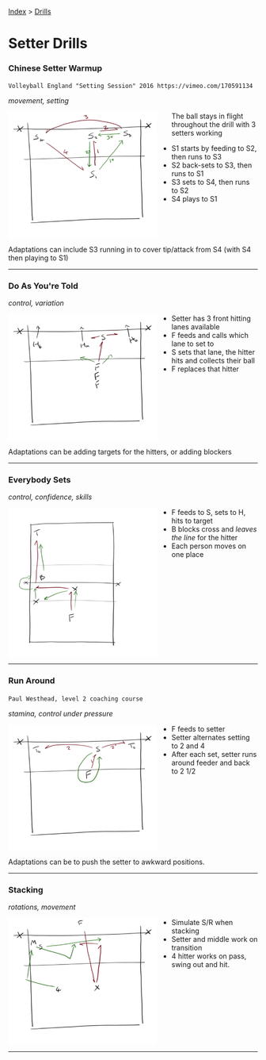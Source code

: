 [Index](../README.md) > [Drills](./Drills.md)

# Setter Drills

### Chinese Setter Warmup
`Volleyball England "Setting Session" 2016 https://vimeo.com/170591134`

_movement, setting_

<img alt="Chinese Setter Warmup" width="300" src="./images/Chinese-Setter-Warmup.png" align="left" style="margin: 0px 30px 0px 0px;" />

The ball stays in flight throughout the drill with 3 setters working

- S1 starts by feeding to S2, then runs to S3
- S2 back-sets to S3, then runs to S1
- S3 sets to S4, then runs to S2
- S4 plays to S1
<br clear="left"/>

Adaptations can include S3 running in to cover tip/attack from S4 (with S4 then playing to S1)

---

### Do As You're Told

_control, variation_

<img alt="Do as you're told" width="300" src="./images/Do-As-Youre-Told.png" align="left" style="margin: 0px 30px 0px 0px;" />

- Setter has 3 front hitting lanes available
- F feeds and calls which lane to set to
- S sets that lane, the hitter hits and collects their ball
- F replaces that hitter

<br clear="left"/>

Adaptations can be adding targets for the hitters, or adding blockers

---

### Everybody Sets

_control, confidence, skills_

<img alt="Everybody sets" width="300" src="./images/Everybody-Sets.png" align="left" style="margin: 0px 30px 0px 0px;" />

- F feeds to S, sets to H, hits to target
- B blocks cross and _leaves the line_ for the hitter
- Each person moves on one place

<br clear="left"/>

---

### Run Around
`Paul Westhead, level 2 coaching course`

_stamina, control under pressure_

<img alt="Run around" width="300" src="./images/Run-Around.png" align="left" style="margin: 0px 30px 0px 0px;" />

- F feeds to setter
- Setter alternates setting to 2 and 4
- After each set, setter runs around feeder and back to 2 1/2

<br clear="left"/>

Adaptations can be to push the setter to awkward positions.

---

### Stacking

_rotations, movement_

<img alt="Stacking" width="300" src="./images/Stacking.png" align="left" style="margin: 0px 30px 0px 0px;" />

- Simulate S/R when stacking
- Setter and middle work on transition
- 4 hitter works on pass, swing out and hit.

<br clear="left"/>

---
